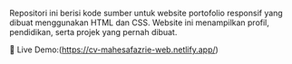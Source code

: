 Repositori ini berisi kode sumber untuk website portofolio responsif yang dibuat menggunakan HTML dan CSS. Website ini menampilkan profil, pendidikan, serta projek yang pernah dibuat.

🚀 Live Demo:(https://cv-mahesafazrie-web.netlify.app/)
